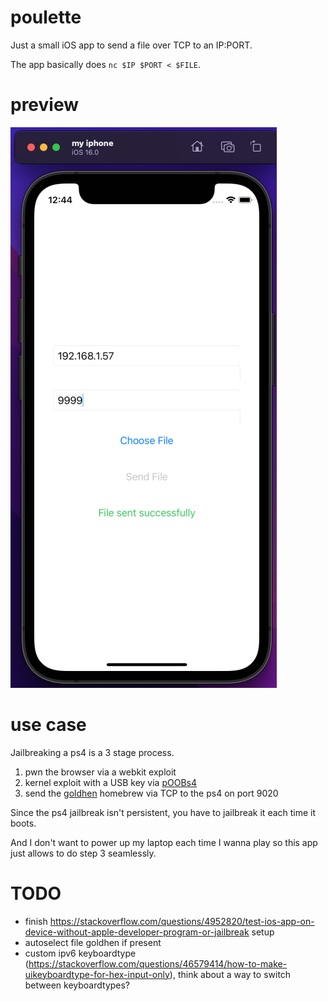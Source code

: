 # poulette

Just a small iOS app to send a file over TCP to an IP:PORT.

The app basically does `nc $IP $PORT < $FILE`. 

# preview

![preview](poulette.png)

# use case

Jailbreaking a ps4 is a 3 stage process.

1. pwn the browser via a webkit exploit
2. kernel exploit with a USB key via [pOOBs4](https://github.com/ChendoChap/pOOBs4)
3. send the [goldhen](https://github.com/GoldHEN/GoldHEN) homebrew via TCP to the ps4 on port 9020

Since the ps4 jailbreak isn't persistent, you have to jailbreak it each time it boots.

And I don't want to power up my laptop each time I wanna play so this app just allows to do step 3 seamlessly.

# TODO

- finish https://stackoverflow.com/questions/4952820/test-ios-app-on-device-without-apple-developer-program-or-jailbreak setup
- autoselect file goldhen if present
- custom ipv6 keyboardtype (https://stackoverflow.com/questions/46579414/how-to-make-uikeyboardtype-for-hex-input-only), think about a way to switch between keyboardtypes?
